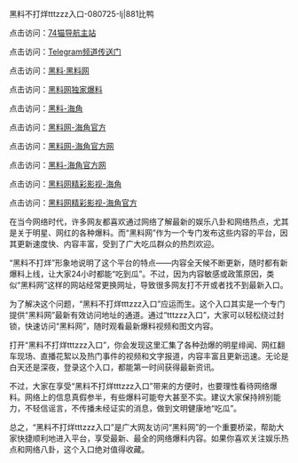 黑料不打烊tttzzz入口-080725-lj|881比鸭

点击访问：<a href="https://74mao.com/">74猫导航主站</a>

点击访问：<a href="https://74mao.com/">Telegram频道传送门</a>

点击访问：<a href="https://heiliaotlyq53.pages.dev">黑料·黑料网</a>

点击访问：<a href="https://heiliaoyvnrda.pages.dev">黑料网独家爆料</a>

点击访问：<a href="https://heiliaokof3cy.pages.dev">黑料-海角</a>

点击访问：<a href="https://heiliaolvzlu3.pages.dev">黑料网-海角官方</a>

点击访问：<a href="https://heiliao3gvg9x.pages.dev">黑料网-海角官方网</a>

点击访问：<a href="https://heiliaoubleqx.pages.dev">黑料-海角官方网</a>

点击访问：<a href="https://heiliaoxfe5rb.pages.dev">黑料网精彩影视-海角</a>

点击访问：<a href="https://heiliaokof3cy.pages.dev">黑料网精彩影视-海角官方</a>

在当今网络时代，许多网友都喜欢通过网络了解最新的娱乐八卦和网络热点，尤其是关于明星、网红的各种爆料。而“黑料网”作为一个专门发布这些内容的平台，因其更新速度快、内容丰富，受到了广大吃瓜群众的热烈欢迎。

“黑料不打烊”形象地说明了这个平台的特点——内容全天候不断更新，随时都有新爆料上线，让大家24小时都能“吃到瓜”。不过，因为内容敏感或政策原因，类似“黑料网”这样的网站经常更换网址，导致很多网友打不开或者找不到最新入口。

为了解决这个问题，“黑料不打烊tttzzz入口”应运而生。这个入口其实是一个专门提供“黑料网”最新有效访问地址的通道。通过“tttzzz入口”，大家可以轻松绕过封锁，快速访问“黑料网”，随时观看最新爆料视频和图文内容。

打开“黑料不打烊tttzzz入口”，你会发现这里汇集了各种劲爆的明星绯闻、网红翻车现场、直播花絮以及热门事件的视频和文字报道，内容丰富且更新迅速。无论是白天还是深夜，登录这个入口，都能第一时间获得最新资讯。

不过，大家在享受“黑料不打烊tttzzz入口”带来的方便时，也要理性看待网络爆料。网络上的信息真假参半，有些爆料可能夸大甚至不实。建议大家保持辨别能力，不轻信谣言，不传播未经证实的消息，做到文明健康地“吃瓜”。

总之，“黑料不打烊tttzzz入口”是广大网友访问“黑料网”的一个重要桥梁，帮助大家快捷顺利地进入平台，享受最新、最全的网络爆料内容。如果你喜欢关注娱乐热点和网络八卦，这个入口绝对值得收藏。
